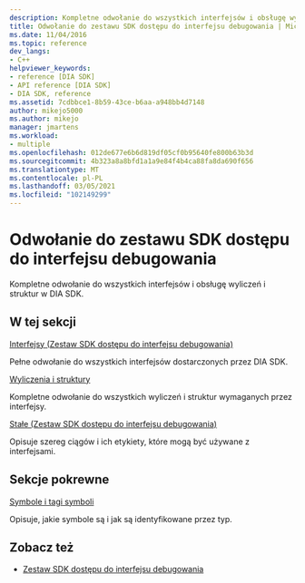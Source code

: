 ```yaml
---
description: Kompletne odwołanie do wszystkich interfejsów i obsługę wyliczeń i struktur w DIA SDK.
title: Odwołanie do zestawu SDK dostępu do interfejsu debugowania | Microsoft Docs
ms.date: 11/04/2016
ms.topic: reference
dev_langs:
- C++
helpviewer_keywords:
- reference [DIA SDK]
- API reference [DIA SDK]
- DIA SDK, reference
ms.assetid: 7cdbbce1-8b59-43ce-b6aa-a948bb4d7148
author: mikejo5000
ms.author: mikejo
manager: jmartens
ms.workload:
- multiple
ms.openlocfilehash: 012de677e6b6d819df05cf0b95640fe800b63b3d
ms.sourcegitcommit: 4b323a8a8bfd1a1a9e84f4b4ca88fa8da690f656
ms.translationtype: MT
ms.contentlocale: pl-PL
ms.lasthandoff: 03/05/2021
ms.locfileid: "102149299"
---
```

# <a name="debug-interface-access-sdk-reference"></a>Odwołanie do zestawu SDK dostępu do interfejsu debugowania

Kompletne odwołanie do wszystkich interfejsów i obsługę wyliczeń i struktur w DIA SDK.

## <a name="in-this-section"></a>W tej sekcji

[Interfejsy (Zestaw SDK dostępu do interfejsu debugowania)](../../debugger/debug-interface-access/interfaces-debug-interface-access-sdk.md)

Pełne odwołanie do wszystkich interfejsów dostarczonych przez DIA SDK.

[Wyliczenia i struktury](../../debugger/debug-interface-access/enumerations-and-structures.md)

Kompletne odwołanie do wszystkich wyliczeń i struktur wymaganych przez interfejsy.

[Stałe (Zestaw SDK dostępu do interfejsu debugowania)](../../debugger/debug-interface-access/constants-debug-interface-access-sdk.md)

Opisuje szereg ciągów i ich etykiety, które mogą być używane z interfejsami.

## <a name="related-sections"></a>Sekcje pokrewne

[Symbole i tagi symboli](../../debugger/debug-interface-access/symbols-and-symbol-tags.md)

Opisuje, jakie symbole są i jak są identyfikowane przez typ.

## <a name="see-also"></a>Zobacz też

- [Zestaw SDK dostępu do interfejsu debugowania](../../debugger/debug-interface-access/debug-interface-access-sdk.md)
